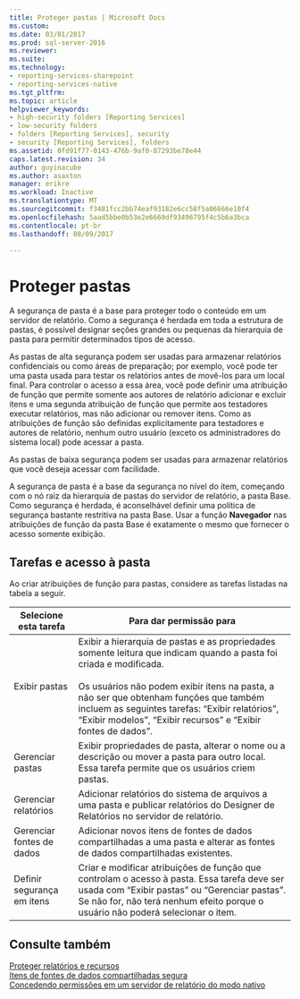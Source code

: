 ```yaml
---
title: Proteger pastas | Microsoft Docs
ms.custom: 
ms.date: 03/01/2017
ms.prod: sql-server-2016
ms.reviewer: 
ms.suite: 
ms.technology:
- reporting-services-sharepoint
- reporting-services-native
ms.tgt_pltfrm: 
ms.topic: article
helpviewer_keywords:
- high-security folders [Reporting Services]
- low-security folders
- folders [Reporting Services], security
- security [Reporting Services], folders
ms.assetid: 0fd91f77-0143-476b-9af0-87293be78e44
caps.latest.revision: 34
author: guyinacube
ms.author: asaxton
manager: erikre
ms.workload: Inactive
ms.translationtype: MT
ms.sourcegitcommit: f3481fcc2bb74eaf93182e6cc58f5a06666e10f4
ms.openlocfilehash: 5aad5bbe0b53e2e6669df93496795f4c5b6a3bca
ms.contentlocale: pt-br
ms.lasthandoff: 08/09/2017

---
```

# <a name="secure-folders"></a>Proteger pastas
  A segurança de pasta é a base para proteger todo o conteúdo em um servidor de relatório. Como a segurança é herdada em toda a estrutura de pastas, é possível designar seções grandes ou pequenas da hierarquia de pasta para permitir determinados tipos de acesso.  
  
 As pastas de alta segurança podem ser usadas para armazenar relatórios confidenciais ou como áreas de preparação; por exemplo, você pode ter uma pasta usada para testar os relatórios antes de movê-los para um local final. Para controlar o acesso a essa área, você pode definir uma atribuição de função que permite somente aos autores de relatório adicionar e excluir itens e uma segunda atribuição de função que permite aos testadores executar relatórios, mas não adicionar ou remover itens. Como as atribuições de função são definidas explicitamente para testadores e autores de relatório, nenhum outro usuário (exceto os administradores do sistema local) pode acessar a pasta.  
  
 As pastas de baixa segurança podem ser usadas para armazenar relatórios que você deseja acessar com facilidade.  
  
 A segurança de pasta é a base da segurança no nível do item, começando com o nó raiz da hierarquia de pastas do servidor de relatório, a pasta Base. Como segurança é herdada, é aconselhável definir uma política de segurança bastante restritiva na pasta Base. Usar a função **Navegador** nas atribuições de função da pasta Base é exatamente o mesmo que fornecer o acesso somente exibição.  
  
## <a name="tasks-and-folder-access"></a>Tarefas e acesso à pasta  
 Ao criar atribuições de função para pastas, considere as tarefas listadas na tabela a seguir.  
  
|Selecione esta tarefa|Para dar permissão para|  
|----------------------|---------------------------|  
|Exibir pastas|Exibir a hierarquia de pastas e as propriedades somente leitura que indicam quando a pasta foi criada e modificada.<br /><br /> Os usuários não podem exibir itens na pasta, a não ser que obtenham funções que também incluem as seguintes tarefas: “Exibir relatórios”, “Exibir modelos”, “Exibir recursos” e “Exibir fontes de dados”.|  
|Gerenciar pastas|Exibir propriedades de pasta, alterar o nome ou a descrição ou mover a pasta para outro local. Essa tarefa permite que os usuários criem pastas.|  
|Gerenciar relatórios|Adicionar relatórios do sistema de arquivos a uma pasta e publicar relatórios do Designer de Relatórios no servidor de relatório.|  
|Gerenciar fontes de dados|Adicionar novos itens de fontes de dados compartilhadas a uma pasta e alterar as fontes de dados compartilhadas existentes.|  
|Definir segurança em itens|Criar e modificar atribuições de função que controlam o acesso à pasta. Essa tarefa deve ser usada com “Exibir pastas” ou “Gerenciar pastas”. Se não for, não terá nenhum efeito porque o usuário não poderá selecionar o item.|  
  
## <a name="see-also"></a>Consulte também  
 [Proteger relatórios e recursos](../../reporting-services/security/secure-reports-and-resources.md)   
 [Itens de fontes de dados compartilhadas segura](../../reporting-services/security/secure-shared-data-source-items.md)   
 [Concedendo permissões em um servidor de relatório do modo nativo](../../reporting-services/security/granting-permissions-on-a-native-mode-report-server.md)  
  
  

